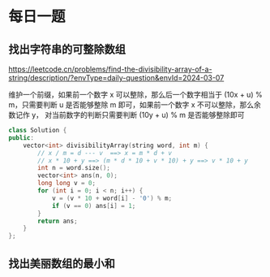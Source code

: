 # 每日一题

## 找出字符串的可整除数组

https://leetcode.cn/problems/find-the-divisibility-array-of-a-string/description/?envType=daily-question&envId=2024-03-07

维护一个前缀，如果前一个数字 x 可以整除，那么后一个数字相当于 (10x + u) % m，只需要判断 u 是否能够整除 m 即可，如果前一个数字 x 不可以整除，那么余数记作 y， 对当前数字的判断只需要判断 (10y + u) % m 是否能够整除即可

```c++
class Solution {
public:
    vector<int> divisibilityArray(string word, int m) {
        // x / m = d --- v  ==> x = m * d + v
        // x * 10 + y ==> (m * d * 10 + v * 10) + y ==> v * 10 + y
        int n = word.size();
        vector<int> ans(n, 0);
        long long v = 0;
        for (int i = 0; i < n; i++) {
            v = (v * 10 + word[i] - '0') % m;
            if (v == 0) ans[i] = 1;
        }
        return ans;
    }
};
```



## 找出美丽数组的最小和


